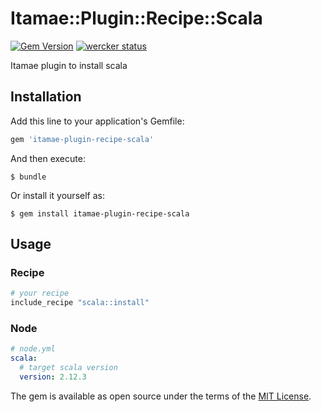 # Itamae::Plugin::Recipe::Scala

[![Gem Version](https://badge.fury.io/rb/itamae-plugin-recipe-scala.svg)](https://badge.fury.io/rb/itamae-plugin-recipe-scala)
[![wercker status](https://app.wercker.com/status/31977a02aa62b711ed510728a4f04cf6/m/master "wercker status")](https://app.wercker.com/project/byKey/31977a02aa62b711ed510728a4f04cf6)

Itamae plugin to install scala

## Installation

Add this line to your application's Gemfile:

```ruby
gem 'itamae-plugin-recipe-scala'
```

And then execute:

    $ bundle

Or install it yourself as:

    $ gem install itamae-plugin-recipe-scala

## Usage

### Recipe

```ruby
# your recipe
include_recipe "scala::install"
```

### Node

```yaml
# node.yml
scala:
  # target scala version
  version: 2.12.3
```

The gem is available as open source under the terms of the [MIT License](http://opensource.org/licenses/MIT).
